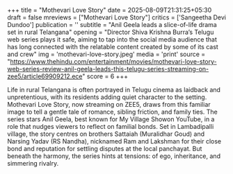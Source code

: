 +++
title = "Mothevari Love Story"
date = 2025-08-09T21:31:25+05:30
draft = false
mreviews = ["Mothevari Love Story"]
critics = ['Sangeetha Devi Dundoo']
publication = ''
subtitle = "Anil Geela leads a slice-of-life drama set in rural Telangana"
opening = "Director Shiva Krishna Burra’s Telugu web series plays it safe, aiming to tap into the social media audience that has long connected with the relatable content created by some of its cast and crew"
img = 'mothevari-love-story.jpeg'
media = 'print'
source = "https://www.thehindu.com/entertainment/movies/mothevari-love-story-web-series-review-anil-geela-leads-this-telugu-series-streaming-on-zee5/article69909212.ece"
score = 6
+++

Life in rural Telangana is often portrayed in Telugu cinema as laidback and unpretentious, with its residents adding quiet character to the setting. Mothevari Love Story, now streaming on ZEE5, draws from this familiar image to tell a gentle tale of romance, sibling friction, and family ties. The series stars Anil Geela, best known for My Village Showon YouTube, in a role that nudges viewers to reflect on familial bonds. Set in Lambadipalli village, the story centres on brothers Sattaiah (Muralidhar Goud) and Narsing Yadav (RS Nandha), nicknamed Ram and Lakshman for their close bond and reputation for settling disputes at the local panchayat. But beneath the harmony, the series hints at tensions: of ego, inheritance, and simmering rivalry.
